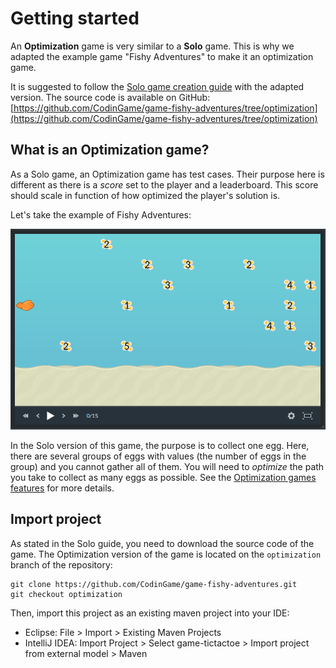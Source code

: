 # Getting started

An **Optimization** game is very similar to a **Solo** game. This is why we adapted the example game "Fishy Adventures" to make it an optimization game.

It is suggested to follow the [Solo game creation guide](tutorial-3-solo.md) with the adapted version. The source code is available on GitHub: [https://github.com/CodinGame/game-fishy-adventures/tree/optimization](https://github.com/CodinGame/game-fishy-adventures/tree/optimization)

## What is an Optimization game?

As a Solo game, an Optimization game has test cases. Their purpose here is different as there is a *score* set to the player and a leaderboard. This score should scale in function of how optimized the player's solution is.

Let's take the example of Fishy Adventures:

![Game preview](resources/optiviewer.png)

In the Solo version of this game, the purpose is to collect one egg. Here, there are several groups of eggs with values (the number of eggs in the group) and you cannot gather all of them. You will need to *optimize* the path you take to collect as many eggs as possible. See the [Optimization games features](core-concepts/core-3-game-manager.md#optimization-game-features) for more details.

## Import project

As stated in the Solo guide, you need to download the source code of the game. The Optimization version of the game is located on the `optimization` branch of the repository:
```
git clone https://github.com/CodinGame/game-fishy-adventures.git
git checkout optimization
```

Then, import this project as an existing maven project into your IDE:
- Eclipse: File > Import > Existing Maven Projects
- IntelliJ IDEA: Import Project > Select game-tictactoe > Import project from external model > Maven
